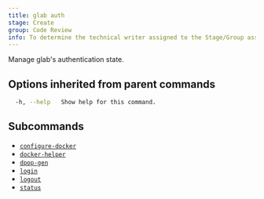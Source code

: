 ```yaml
---
title: glab auth
stage: Create
group: Code Review
info: To determine the technical writer assigned to the Stage/Group associated with this page, see https://about.gitlab.com/handbook/product/ux/technical-writing/#assignments
---
```


<!--
This documentation is auto generated by a script.
Please do not edit this file directly. Run `make gen-docs` instead.
-->

Manage glab's authentication state.

## Options inherited from parent commands

```bash title="terminal"
  -h, --help   Show help for this command.
```

## Subcommands

- [`configure-docker`](/docs/auth/configure-docker)
- [`docker-helper`](/docs/auth/docker-helper)
- [`dpop-gen`](/docs/auth/dpop-gen)
- [`login`](/docs/auth/login)
- [`logout`](/docs/auth/logout)
- [`status`](/docs/auth/status)
